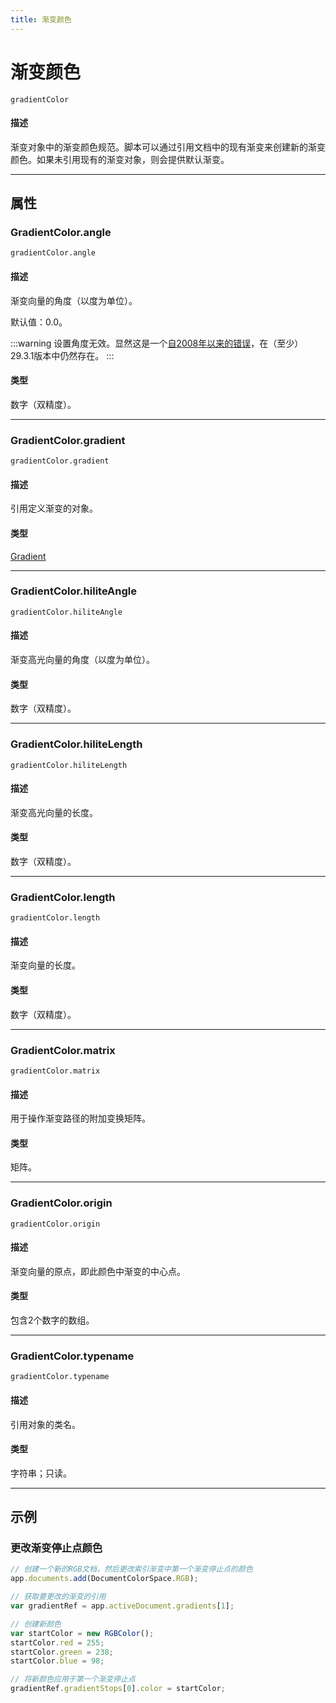 ```yaml
---
title: 渐变颜色
---
```

# 渐变颜色

`gradientColor`

#### 描述

渐变对象中的渐变颜色规范。脚本可以通过引用文档中的现有渐变来创建新的渐变颜色。如果未引用现有的渐变对象，则会提供默认渐变。

---

## 属性

### GradientColor.angle

`gradientColor.angle`

#### 描述

渐变向量的角度（以度为单位）。

默认值：0.0。

:::warning
设置角度无效。显然这是一个[自2008年以来的错误](https://community.adobe.com/t5/illustrator-discussions/unable-to-change-angle-of-gradient/m-p/11759125)，在（至少）29.3.1版本中仍然存在。
:::

#### 类型

数字（双精度）。

---

### GradientColor.gradient

`gradientColor.gradient`

#### 描述

引用定义渐变的对象。

#### 类型

[Gradient](.././Gradient)

---

### GradientColor.hiliteAngle

`gradientColor.hiliteAngle`

#### 描述

渐变高光向量的角度（以度为单位）。

#### 类型

数字（双精度）。

---

### GradientColor.hiliteLength

`gradientColor.hiliteLength`

#### 描述

渐变高光向量的长度。

#### 类型

数字（双精度）。

---

### GradientColor.length

`gradientColor.length`

#### 描述

渐变向量的长度。

#### 类型

数字（双精度）。

---

### GradientColor.matrix

`gradientColor.matrix`

#### 描述

用于操作渐变路径的附加变换矩阵。

#### 类型

矩阵。

---

### GradientColor.origin

`gradientColor.origin`

#### 描述

渐变向量的原点，即此颜色中渐变的中心点。

#### 类型

包含2个数字的数组。

---

### GradientColor.typename

`gradientColor.typename`

#### 描述

引用对象的类名。

#### 类型

字符串；只读。

---

## 示例

### 更改渐变停止点颜色

```javascript
// 创建一个新的RGB文档，然后更改索引渐变中第一个渐变停止点的颜色
app.documents.add(DocumentColorSpace.RGB);

// 获取要更改的渐变的引用
var gradientRef = app.activeDocument.gradients[1];

// 创建新颜色
var startColor = new RGBColor();
startColor.red = 255;
startColor.green = 238;
startColor.blue = 98;

// 将新颜色应用于第一个渐变停止点
gradientRef.gradientStops[0].color = startColor;
```